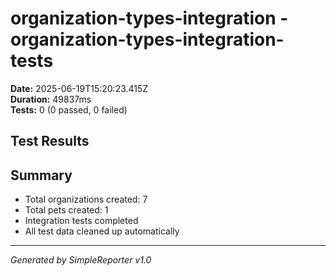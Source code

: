 # organization-types-integration - organization-types-integration-tests

**Date:** 2025-06-19T15:20:23.415Z  
**Duration:** 49837ms  
**Tests:** 0 (0 passed, 0 failed)

## Test Results



## Summary

- Total organizations created: 7
- Total pets created: 1
- Integration tests completed
- All test data cleaned up automatically

---
*Generated by SimpleReporter v1.0*

